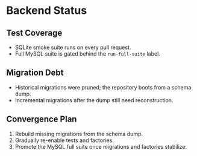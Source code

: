 # Backend Status

## Test Coverage
- SQLite smoke suite runs on every pull request.
- Full MySQL suite is gated behind the `run-full-suite` label.

## Migration Debt
- Historical migrations were pruned; the repository boots from a schema dump.
- Incremental migrations after the dump still need reconstruction.

## Convergence Plan
1. Rebuild missing migrations from the schema dump.
2. Gradually re-enable tests and factories.
3. Promote the MySQL full suite once migrations and factories stabilize.
